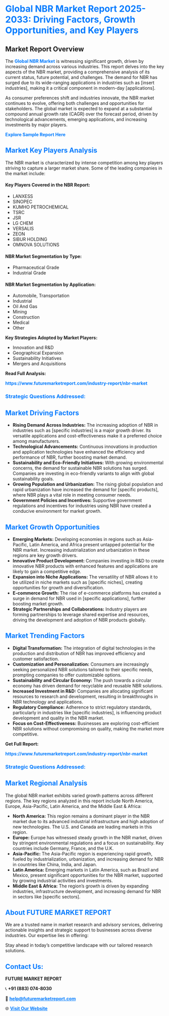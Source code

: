 <h1 style="color: #007BFF;">Global NBR Market Report 2025-2033: Driving Factors, Growth Opportunities, and Key Players</h1>

<section id="overview">
<h2>Market Report Overview</h2>
<p>The <a href="https://www.futuremarketreport.com/industry-report/nbr-market" style="color: #007BFF; text-decoration: none;"><strong>Global NBR Market</strong></a> is witnessing significant growth, driven by increasing demand across various industries. This report delves into the key aspects of the NBR market, providing a comprehensive analysis of its current status, future potential, and challenges. The demand for NBR has surged due to its wide-ranging applications in industries such as [insert industries], making it a critical component in modern-day [applications].</p>
<p>As consumer preferences shift and industries innovate, the NBR market continues to evolve, offering both challenges and opportunities for stakeholders. The global market is expected to expand at a substantial compound annual growth rate (CAGR) over the forecast period, driven by technological advancements, emerging applications, and increasing investments by major players.</p>
</section>

<section id="overview">
<p><a href="https://www.futuremarketreport.com/request-sample/reportId=104674" style="color: #007BFF; text-decoration: none;"><strong>Explore Sample Report Here</strong></a></p>
</section>

<section id="key-players">
<h2 style="color: #007BFF;">Market Key Players Analysis</h2>
<p>The NBR market is characterized by intense competition among key players striving to capture a larger market share. Some of the leading companies in the market include:</p>
<h4>Key Players Covered in the NBR Report:</h4>
<ul><li>LANXESS</li><li>SINOPEC</li><li>KUMHO PETROCHEMICAL</li><li>TSRC</li><li>JSR</li><li>LG CHEM</li><li>VERSALIS</li><li>ZEON</li><li>SIBUR HOLDING</li><li>OMNOVA SOLUTIONS</li></ul>
<h4>NBR Market Segmentation by Type:</h4>
<ul><li>Pharmaceutical Grade</li><li>Industrial Grade</li></ul>

<h4>NBR Market Segmentation by Application:</h4>
<ul><li>Automobile, Transportation</li><li>Industrial</li><li>Oil And Gas</li><li>Mining</li><li>Construction</li><li>Medical</li><li>Other</li></ul>
<p><strong>Key Strategies Adopted by Market Players:</strong></p>
<ul>
<li>Innovation and R&D</li>
<li>Geographical Expansion</li>
<li>Sustainability Initiatives</li>
<li>Mergers and Acquisitions</li>
</ul>
</section>

<section>
<p><strong>Read Full Analysis: </strong></p><a href="https://www.futuremarketreport.com/industry-report/nbr-market" style="color: #007BFF; text-decoration: none;"><strong>https://www.futuremarketreport.com/industry-report/nbr-market</strong></a>
<h3 style="color: #007BFF;">Strategic Questions Addressed:</h3>
</section>

<section id="driving-factors">
<h2 style="color: #007BFF;">Market Driving Factors</h2>
<ul>
<li><strong>Rising Demand Across Industries:</strong> The increasing adoption of NBR in industries such as [specific industries] is a major growth driver. Its versatile applications and cost-effectiveness make it a preferred choice among manufacturers.</li>
<li><strong>Technological Advancements:</strong> Continuous innovations in production and application technologies have enhanced the efficiency and performance of NBR, further boosting market demand.</li>
<li><strong>Sustainability and Eco-Friendly Initiatives:</strong> With growing environmental concerns, the demand for sustainable NBR solutions has surged. Companies are investing in eco-friendly variants to align with global sustainability goals.</li>
<li><strong>Growing Population and Urbanization:</strong> The rising global population and rapid urbanization have increased the demand for [specific products], where NBR plays a vital role in meeting consumer needs.</li>
<li><strong>Government Policies and Incentives:</strong> Supportive government regulations and incentives for industries using NBR have created a conducive environment for market growth.</li>
</ul>
</section>

<section id="growth-opportunities">
<h2 style="color: #007BFF;">Market Growth Opportunities</h2>
<ul>
<li><strong>Emerging Markets:</strong> Developing economies in regions such as Asia-Pacific, Latin America, and Africa present untapped potential for the NBR market. Increasing industrialization and urbanization in these regions are key growth drivers.</li>
<li><strong>Innovative Product Development:</strong> Companies investing in R&D to create innovative NBR products with enhanced features and applications are likely to gain a competitive edge.</li>
<li><strong>Expansion into Niche Applications:</strong> The versatility of NBR allows it to be utilized in niche markets such as [specific niches], creating opportunities for growth and diversification.</li>
<li><strong>E-commerce Growth:</strong> The rise of e-commerce platforms has created a surge in demand for NBR used in [specific applications], further boosting market growth.</li>
<li><strong>Strategic Partnerships and Collaborations:</strong> Industry players are forming partnerships to leverage shared expertise and resources, driving the development and adoption of NBR products globally.</li>
</ul>
</section>

<section id="trending-factors">
<h2 style="color: #007BFF;">Market Trending Factors</h2>
<ul>
<li><strong>Digital Transformation:</strong> The integration of digital technologies in the production and distribution of NBR has improved efficiency and customer satisfaction.</li>
<li><strong>Customization and Personalization:</strong> Consumers are increasingly seeking personalized NBR solutions tailored to their specific needs, prompting companies to offer customizable options.</li>
<li><strong>Sustainability and Circular Economy:</strong> The push towards a circular economy has driven demand for recyclable and reusable NBR solutions.</li>
<li><strong>Increased Investment in R&D:</strong> Companies are allocating significant resources to research and development, resulting in breakthroughs in NBR technology and applications.</li>
<li><strong>Regulatory Compliance:</strong> Adherence to strict regulatory standards, particularly in industries like [specific industries], is influencing product development and quality in the NBR market.</li>
<li><strong>Focus on Cost-Effectiveness:</strong> Businesses are exploring cost-efficient NBR solutions without compromising on quality, making the market more competitive.</li>
</ul>
</section>

<section>
<p><strong>Get Full Report: </strong></p><a href="https://www.futuremarketreport.com/industry-report/nbr-market" style="color: #007BFF; text-decoration: none;"><strong>https://www.futuremarketreport.com/industry-report/nbr-market</strong></a>
<h3 style="color: #007BFF;">Strategic Questions Addressed:</h3>
</section>


<section id="regional-analysis">
<h2 style="color: #007BFF;">Market Regional Analysis</h2>
<p>The global NBR market exhibits varied growth patterns across different regions. The key regions analyzed in this report include North America, Europe, Asia-Pacific, Latin America, and the Middle East & Africa:</p>
<ul>
<li><strong>North America:</strong> This region remains a dominant player in the NBR market due to its advanced industrial infrastructure and high adoption of new technologies. The U.S. and Canada are leading markets in this region.</li>
<li><strong>Europe:</strong> Europe has witnessed steady growth in the NBR market, driven by stringent environmental regulations and a focus on sustainability. Key countries include Germany, France, and the U.K.</li>
<li><strong>Asia-Pacific:</strong> The Asia-Pacific region is experiencing rapid growth, fueled by industrialization, urbanization, and increasing demand for NBR in countries like China, India, and Japan.</li>
<li><strong>Latin America:</strong> Emerging markets in Latin America, such as Brazil and Mexico, present significant opportunities for the NBR market, supported by growing industrial activities and investments.</li>
<li><strong>Middle East & Africa:</strong> The region’s growth is driven by expanding industries, infrastructure development, and increasing demand for NBR in sectors like [specific sectors].</li>
</ul>
</section>

<footer>
<h2 style="color: #007BFF;">About FUTURE MARKET REPORT</h2>
<p>We are a trusted name in market research and advisory services, delivering actionable insights and strategic support to businesses across diverse industries. Our expertise lies in offering:</p>

<p>Stay ahead in today’s competitive landscape with our tailored research solutions.</p>

<h2 style="color: #007BFF;">Contact Us:</h2>
<p><strong>FUTURE MARKET REPORT</strong></p>
<p>📞 <strong>+91 (883) 074-8030</strong></p>
<p>📧 <strong><a href="mailto:help@futuremarketreport.com" style="color: #007BFF;">help@futuremarketreport.com</a></strong></p>
<p>🌐 <strong><a href="https://www.futuremarketreport.com/" style="color: #007BFF;">Visit Our Website</a></strong></p>
</footer>